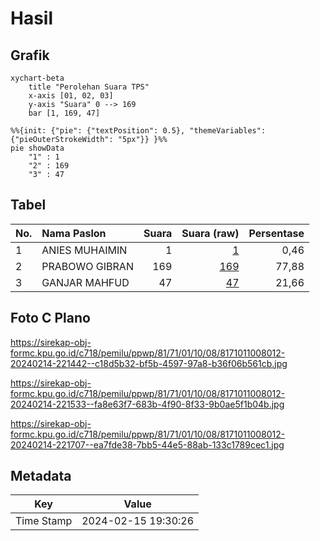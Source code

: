 # Hasil

## Grafik

```mermaid
xychart-beta
    title "Perolehan Suara TPS"
    x-axis [01, 02, 03]
    y-axis "Suara" 0 --> 169
    bar [1, 169, 47]
```

```mermaid
%%{init: {"pie": {"textPosition": 0.5}, "themeVariables": {"pieOuterStrokeWidth": "5px"}} }%%
pie showData
    "1" : 1
    "2" : 169
    "3" : 47
```

## Tabel

| No. | Nama Paslon    | Suara | Suara (raw) | Persentase |
|:--- |:-------------- | -----:| -----------:| ----------:|
| 1   | ANIES MUHAIMIN | 1     | [1][p-1]    | 0,46       |
| 2   | PRABOWO GIBRAN | 169   | [169][p-2]  | 77,88      |
| 3   | GANJAR MAHFUD  | 47    | [47][p-3]   | 21,66      |


[p-1]: https://github.com/gigit-pemilu/pemilu-2024-81-maluku/blob/main/pilpres/hitung-suara/sub/81-maluku/sub/71-kota-ambon/sub/01-nusaniwe/sub/1008-benteng/sub/012-tps/sub/paslon-1.txt
[p-2]: https://github.com/gigit-pemilu/pemilu-2024-81-maluku/blob/main/pilpres/hitung-suara/sub/81-maluku/sub/71-kota-ambon/sub/01-nusaniwe/sub/1008-benteng/sub/012-tps/sub/paslon-2.txt
[p-3]: https://github.com/gigit-pemilu/pemilu-2024-81-maluku/blob/main/pilpres/hitung-suara/sub/81-maluku/sub/71-kota-ambon/sub/01-nusaniwe/sub/1008-benteng/sub/012-tps/sub/paslon-3.txt

## Foto C Plano

https://sirekap-obj-formc.kpu.go.id/c718/pemilu/ppwp/81/71/01/10/08/8171011008012-20240214-221442--c18d5b32-bf5b-4597-97a8-b36f06b561cb.jpg

https://sirekap-obj-formc.kpu.go.id/c718/pemilu/ppwp/81/71/01/10/08/8171011008012-20240214-221533--fa8e63f7-683b-4f90-8f33-9b0ae5f1b04b.jpg

https://sirekap-obj-formc.kpu.go.id/c718/pemilu/ppwp/81/71/01/10/08/8171011008012-20240214-221707--ea7fde38-7bb5-44e5-88ab-133c1789cec1.jpg


## Metadata

| Key        | Value               |
| ---------- | ------------------- |
| Time Stamp | 2024-02-15 19:30:26 |



